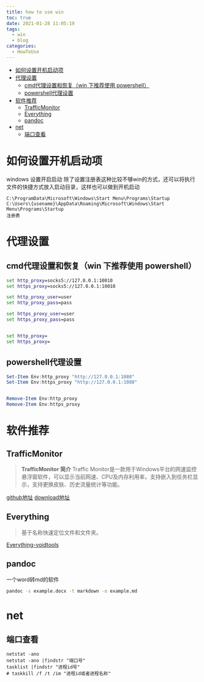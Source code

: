 ```yaml
---
title: how to use win
toc: true
date: 2021-01-28 11:05:19
tags:
  - win
  - blog
categories:
  - HowToUse
---
```




- [如何设置开机启动项](#如何设置开机启动项)
- [代理设置](#代理设置)
  - [cmd代理设置和恢复（win 下推荐使用 powershell）](#cmd代理设置和恢复win-下推荐使用-powershell)
  - [powershell代理设置](#powershell代理设置)
- [软件推荐](#软件推荐)
  - [TrafficMonitor](#trafficmonitor)
  - [Everything](#everything)
  - [pandoc](#pandoc)
- [net](#net)
  - [端口查看](#端口查看)



<!--more-->




# 如何设置开机启动项

windows 设置开启启动
除了设置注册表这种比较不够win的方式，还可以将执行文件的快捷方式放入启动目录，这样也可以做到开机启动
```
C:\ProgramData\Microsoft\Windows\Start Menu\Programs\Startup
C:\Users\{usename}\AppData\Roaming\Microsoft\Windows\Start Menu\Programs\Startup
注册表
```

# 代理设置

## cmd代理设置和恢复（win 下推荐使用 powershell）
```bat
set http_proxy=socks5://127.0.0.1:10010
set https_proxy=socks5://127.0.0.1:10010

set http_proxy_user=user
set http_proxy_pass=pass

set https_proxy_user=user
set https_proxy_pass=pass


set http_proxy=
set https_proxy=
```


## powershell代理设置
```ps1
Set-Item Env:http_proxy "http://127.0.0.1:1080"  
Set-Item Env:https_proxy "http://127.0.0.1:1080"


Remove-Item Env:http_proxy
Remove-Item Env:https_proxy
```

# 软件推荐

## TrafficMonitor 

> **TrafficMonitor 简介**
> Traffic Monitor是一款用于Windows平台的网速监控悬浮窗软件，可以显示当前网速、CPU及内存利用率，支持嵌入到任务栏显示，支持更换皮肤、历史流量统计等功能。

[github地址](https://github.com/zhongyang219/TrafficMonitor)
[download地址](https://github.com/zhongyang219/TrafficMonitor/releases)

## Everything

> 基于名称快速定位文件和文件夹。

[Everything-voidtools](https://www.voidtools.com/zh-cn/)




## pandoc 

一个word转md的软件

```sh
pandoc -s example.docx -t markdown -o example.md
```



# net

## 端口查看

```
netstat -ano
netstat -ano |findstr "端口号"
tasklist |findstr "进程id号"
# taskkill /f /t /im "进程id或者进程名称"
```


